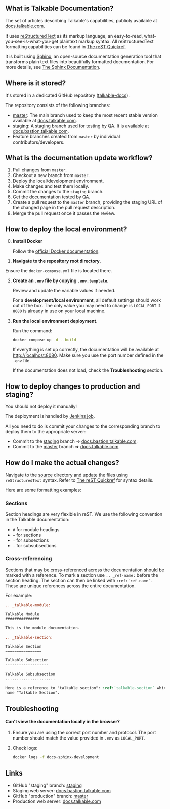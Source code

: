 ## What is Talkable Documentation?

The set of articles describing Talkable's capabilities, publicly available at [docs.talkable.com](https://docs.talkable.com).

It uses [reStructuredText](https://docutils.sourceforge.io/rst.html) as its markup language, an easy-to-read, what-you-see-is-what-you-get plaintext markup syntax. All reStructuredText formatting capabilities can be found in [The reST Quickref](https://docutils.sourceforge.io/docs/user/rst/quickref.html).

It is built using [Sphinx](https://www.sphinx-doc.org), an open-source documentation generation tool that transforms plain text files into beautifully formatted documentation. For more details, see [The Sphinx Documentation](https://www.sphinx-doc.org).

## Where is it stored?

It's stored in a dedicated GitHub repository ([talkable-docs](https://github.com/talkable/talkable-docs)).

The repository consists of the following branches:

- [master](https://github.com/talkable/talkable-docs/tree/master): The main branch used to keep the most recent stable version available at [docs.talkable.com](https://docs.talkable.com).
- [staging](https://github.com/talkable/talkable-docs/tree/staging): A staging branch used for testing by QA. It is available at [docs.bastion.talkable.com](https://docs.bastion.talkable.com).
- Feature branches created from `master` by individual contributors/developers.

## What is the documentation update workflow?

1. Pull changes from `master`.
2. Checkout a new branch from `master`.
3. Deploy the local/development environment.
4. Make changes and test them locally.
5. Commit the changes to the `staging` branch.
6. Get the documentation tested by QA.
7. Create a pull request to the `master` branch, providing the staging URL of the changed page in the pull request description.
8. Merge the pull request once it passes the review.

## How to deploy the local environment?

0. **Install Docker**

   Follow the [official Docker documentation](https://docs.docker.com/compose/install/).

1. **Navigate to the repository root directory.**

  Ensure the `docker-compose.yml` file is located there.

2. **Create an `.env` file by copying `.env.template`.**

   Review and update the variable values if needed.

   For a **development/local environment**, all default settings should work out of the box. The only value you may need to change is `LOCAL_PORT` if `8080` is already in use on your local machine.

3. **Run the local environment deployment.**

   Run the command:

   ```bash
   docker compose up -d --build
   ```

   If everything is set up correctly, the documentation will be available at [http://localhost:8080](http://localhost:8080). Make sure you use the port number defined in the `.env` file.

   If the documentation does not load, check the **Troubleshooting** section.

## How to deploy changes to production and staging?

You should not deploy it manually!

The deployment is handled by [Jenkins job](http://jenkins.production/view/Talkable-docs/).

All you need to do is commit your changes to the corresponding branch to deploy them to the appropriate server:
- Commit to the [staging](https://github.com/talkable/talkable-docs/tree/staging) branch => [docs.bastion.talkable.com](https://docs.bastion.talkable.com/).
- Commit to the [master](https://github.com/talkable/talkable-docs/tree/master) branch => [docs.talkable.com](https://docs.talkable.com/).

## How do I make the actual changes?

Navigate to the [source](./source/) directory and update the files using `reStructuredText` syntax. Refer to [The reST Quickref](https://docutils.sourceforge.io/docs/user/rst/quickref.html) for syntax details.

Here are some formatting examples:

### Sections

Section headings are very flexible in reST. We use the following convention in the Talkable documentation:

- `#` for module headings
- `=` for sections
- `-` for subsections
- `.` for subsubsections

### Cross-referencing

Sections that may be cross-referenced across the documentation should be marked with a reference.
To mark a section use `.. _ref-name:` before the section heading.
The section can then be linked with `` :ref:`ref-name` ``. These are unique references across the entire documentation.

For example:

```rst
.. _talkable-module:

Talkable Module
###############

This is the module documentation.

.. _talkable-section:

Talkable Section
================

Talkable Subsection
-------------------

Talkable Subsubsection
......................

Here is a reference to "talkable section": :ref:`talkable-section` which will have the
name "Talkable Section".
```

## Troubleshooting

#### Can't view the documentation locally in the browser?

1. Ensure you are using the correct port number and protocol.
   The port number should match the value provided in `.env` as `LOCAL_PORT`.

2. Check logs:

   ```bash
   docker logs -f docs-sphinx-development
   ```

## Links

- GitHub "staging" branch: [staging](https://github.com/talkable/talkable-docs/tree/staging)
- Staging web server: [docs.bastion.talkable.com](https://docs.bastion.talkable.com/)
- GitHub "production" branch: [master](https://github.com/talkable/talkable-docs/tree/master)
- Production web server: [docs.talkable.com](https://docs.talkable.com/)
